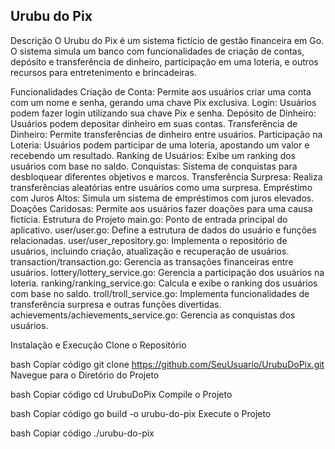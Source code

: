 ## Urubu do Pix

Descrição
O Urubu do Pix é um sistema fictício de gestão financeira em Go. O sistema simula um banco com funcionalidades de criação de contas, depósito e transferência de dinheiro, participação em uma loteria, e outros recursos para entretenimento e brincadeiras.

Funcionalidades
Criação de Conta: Permite aos usuários criar uma conta com um nome e senha, gerando uma chave Pix exclusiva.
Login: Usuários podem fazer login utilizando sua chave Pix e senha.
Depósito de Dinheiro: Usuários podem depositar dinheiro em suas contas.
Transferência de Dinheiro: Permite transferências de dinheiro entre usuários.
Participação na Loteria: Usuários podem participar de uma loteria, apostando um valor e recebendo um resultado.
Ranking de Usuários: Exibe um ranking dos usuários com base no saldo.
Conquistas: Sistema de conquistas para desbloquear diferentes objetivos e marcos.
Transferência Surpresa: Realiza transferências aleatórias entre usuários como uma surpresa.
Empréstimo com Juros Altos: Simula um sistema de empréstimos com juros elevados.
Doações Caridosas: Permite aos usuários fazer doações para uma causa fictícia.
Estrutura do Projeto
main.go: Ponto de entrada principal do aplicativo.
user/user.go: Define a estrutura de dados do usuário e funções relacionadas.
user/user_repository.go: Implementa o repositório de usuários, incluindo criação, atualização e recuperação de usuários.
transaction/transaction.go: Gerencia as transações financeiras entre usuários.
lottery/lottery_service.go: Gerencia a participação dos usuários na loteria.
ranking/ranking_service.go: Calcula e exibe o ranking dos usuários com base no saldo.
troll/troll_service.go: Implementa funcionalidades de transferência surpresa e outras funções divertidas.
achievements/achievements_service.go: Gerencia as conquistas dos usuários.

Instalação e Execução
Clone o Repositório

bash
Copiar código
git clone https://github.com/SeuUsuario/UrubuDoPix.git
Navegue para o Diretório do Projeto

bash
Copiar código
cd UrubuDoPix
Compile o Projeto

bash
Copiar código
go build -o urubu-do-pix
Execute o Projeto

bash
Copiar código
./urubu-do-pix